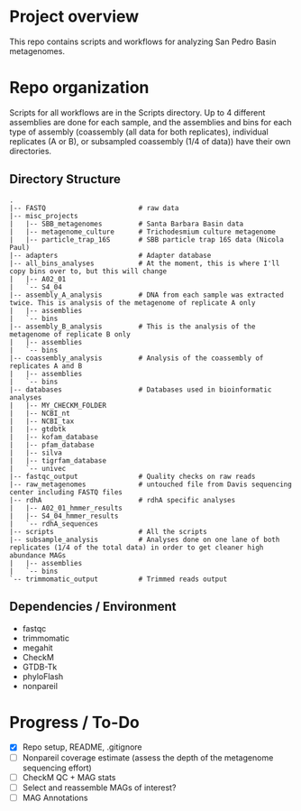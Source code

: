 # Project overview
This repo contains scripts and workflows for analyzing San Pedro Basin metagenomes.

# Repo organization
Scripts for all workflows are in the Scripts directory. Up to 4 different assemblies are done for each sample, and the assemblies and bins for each type of assembly (coassembly (all data for both replicates), individual replicates (A or B), or subsampled coassembly (1/4 of data)) have their own directories. 

## Directory Structure
```text
.
|-- FASTQ                       # raw data
|-- misc_projects               
|   |-- SBB_metagenomes         # Santa Barbara Basin data
|   |-- metagenome_culture      # Trichodesmium culture metagenome
|   |-- particle_trap_16S       # SBB particle trap 16S data (Nicola Paul)
|-- adapters                    # Adapter database
|-- all_bins_analyses           # At the moment, this is where I'll copy bins over to, but this will change
|   |-- A02_01
|   `-- S4_04
|-- assembly_A_analysis         # DNA from each sample was extracted twice. This is analysis of the metagenome of replicate A only
|   |-- assemblies
|   `-- bins
|-- assembly_B_analysis         # This is the analysis of the metagenome of replicate B only
|   |-- assemblies
|   `-- bins
|-- coassembly_analysis         # Analysis of the coassembly of replicates A and B
|   |-- assemblies
|   `-- bins
|-- databases                   # Databases used in bioinformatic analyses
|   |-- MY_CHECKM_FOLDER
|   |-- NCBI_nt
|   |-- NCBI_tax
|   |-- gtdbtk
|   |-- kofam_database
|   |-- pfam_database
|   |-- silva
|   |-- tigrfam_database
|   `-- univec
|-- fastqc_output               # Quality checks on raw reads 
|-- raw_metagenomes             # untouched file from Davis sequencing center including FASTQ files
|-- rdhA                        # rdhA specific analyses
|   |-- A02_01_hmmer_results
|   |-- S4_04_hmmer_results
|   `-- rdhA_sequences
|-- scripts                     # All the scripts   
|-- subsample_analysis          # Analyses done on one lane of both replicates (1/4 of the total data) in order to get cleaner high abundance MAGs   
|   |-- assemblies      
|   `-- bins
`-- trimmomatic_output          # Trimmed reads output

```
## Dependencies / Environment
* fastqc
* trimmomatic
* megahit
* CheckM
* GTDB-Tk
* phyloFlash
* nonpareil

# Progress / To-Do
- [x] Repo setup, README, .gitignore
- [ ] Nonpareil coverage estimate (assess the depth of the metagenome sequencing effort)
- [ ] CheckM QC + MAG stats
- [ ] Select and reassemble MAGs of interest?
- [ ] MAG Annotations
